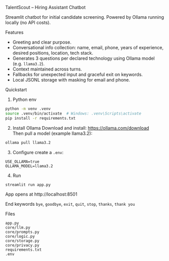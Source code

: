  TalentScout – Hiring Assistant Chatbot

Streamlit chatbot for initial candidate screening. Powered by Ollama running locally (no API costs).

Features
- Greeting and clear purpose.
- Conversational info collection: name, email, phone, years of experience, desired positions, location, tech stack.
- Generates 3 questions per declared technology using Ollama model (e.g. `llama3.2`).
- Context maintained across turns.
- Fallbacks for unexpected input and graceful exit on keywords.
- Local JSONL storage with masking for email and phone.

 Quickstart
 1) Python env
```bash
python -m venv .venv
source .venv/bin/activate  # Windows: .venv\Scripts\activate
pip install -r requirements.txt
```

 2) Install Ollama
Download and install: https://ollama.com/download  
Then pull a model (example llama3.2):  
```bash
ollama pull llama3.2
```

 3) Configure
create a `.env`:
```
USE_OLLAMA=true
OLLAMA_MODEL=llama3.2
```

 4) Run
```bash
streamlit run app.py
```
App opens at http://localhost:8501

 End keywords
`bye`, `goodbye`, `exit`, `quit`, `stop`, `thanks`, `thank you`

 Files
```
app.py
core/llm.py
core/prompts.py
core/logic.py
core/storage.py
core/privacy.py
requirements.txt
.env
```
